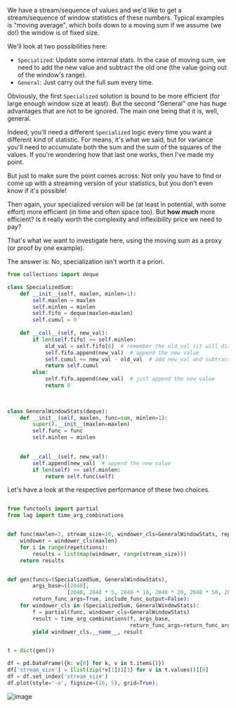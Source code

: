 
We have a stream/sequence of values and we'd like to get a stream/sequence of window statistics of these numbers. 
Typical examples is "moving average", which boils down to a moving sum if we assume (we do!) the window is of fixed size.

We'll look at two possibilities here: 
- `Specialized`: Update some internal stats. In the case of moving sum, we need to add the new value and subtract the old one (the value going out of the window's range). 
- `General`: Just carry out the full sum every time.


Obviously, the first `Specialized` solution is bound to be more efficient (for large enough window size at least). 
But the second "General" one has huge advantages that are not to be ignored. 
The main one being that it is, well, general. 

Indeed, you'll need a different `Specialized` logic every time you want a different kind of statistic. 
For means, it's what we said, but for variance you'll need to accumulate both the sum and the sum of the squares of the values. If you're wondering how that last one works, then I've made my point. 

But just to make sure the point comes across: Not only you have to find or come up with a streaming version of your statistics, but you don't even know if it's possible!

Then again, your specialized version will be (at least in potential, with some effort) more efficient (in time and often space too). 
But **how much** more efficient? Is it really worth the complexity and inflexibility price we need to pay?

That's what we want to investigate here, using the moving sum as a proxy (or proof by one example).

The answer is: No, specialization isn't worth it a priori.

```python
from collections import deque

class SpecializedSum:
    def __init__(self, maxlen, minlen=1):
        self.maxlen = maxlen
        self.minlen = minlen
        self.fifo = deque(maxlen=maxlen)
        self.cumul = 0
        
    def __call__(self, new_val):
        if len(self.fifo) >= self.minlen:
            old_val = self.fifo[0]  # remember the old_val (it will disappear the next step)
            self.fifo.append(new_val)  # append the new value
            self.cumul += new_val - old_val  # add new_val and subtract old val
            return self.cumul
        else:
            self.fifo.append(new_val)  # just append the new value
            return 0

    
    
class GeneralWindowStats(deque):
    def __init__(self, maxlen, func=sum, minlen=1):
        super().__init__(maxlen=maxlen)
        self.func = func
        self.minlen = minlen

        
    def __call__(self, new_val):
        self.append(new_val)  # append the new value
        if len(self) >= self.minlen:
            return self.func(self)
```

Let's have a look at the respective performance of these two choices.

```python

from functools import partial
from lag import time_arg_combinations


def func(maxlen=3, stream_size=10, windower_cls=GeneralWindowStats, repetitions=1):
    windower = windower_cls(maxlen)
    for i in range(repetitions):
        results = list(map(windower, range(stream_size)))
    return results


def gen(funcs=(SpecializedSum, GeneralWindowStats), 
        args_base=([2048], 
                   [2048, 2048 * 5, 2048 * 10, 2048 * 20, 2048 * 50, 2048 * 100]),
        return_func_args=True, include_func_output=False):
    for windower_cls in (SpecializedSum, GeneralWindowStats):
        f = partial(func, windower_cls=GeneralWindowStats)
        result = time_arg_combinations(f, args_base,
                                       return_func_args=return_func_args, include_func_output=include_func_output)
        yield windower_cls.__name__, result


t = dict(gen())

df = pd.DataFrame({k: v[0] for k, v in t.items()})
df['stream_size'] = [list(zip(*v[1]))[1] for v in t.values()][0]
df = df.set_index('stream_size')
df.plot(style='-o', figsize=(16, 5), grid=True);

```


![image](https://user-images.githubusercontent.com/1906276/100796093-fddaf280-33d4-11eb-842b-d50403146a43.png)


